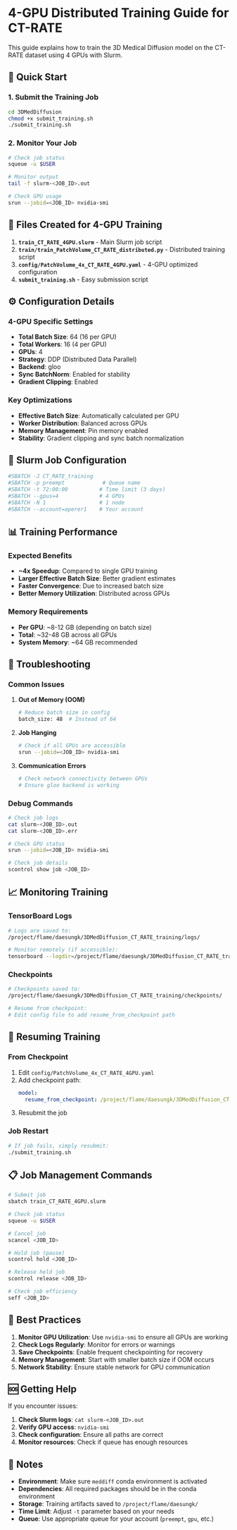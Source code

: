 # 4-GPU Distributed Training Guide for CT-RATE

This guide explains how to train the 3D Medical Diffusion model on the CT-RATE dataset using 4 GPUs with Slurm.

## 🚀 Quick Start

### 1. Submit the Training Job
```bash
cd 3DMedDiffusion
chmod +x submit_training.sh
./submit_training.sh
```

### 2. Monitor Your Job
```bash
# Check job status
squeue -u $USER

# Monitor output
tail -f slurm-<JOB_ID>.out

# Check GPU usage
srun --jobid=<JOB_ID> nvidia-smi
```

## 📁 Files Created for 4-GPU Training

1. **`train_CT_RATE_4GPU.slurm`** - Main Slurm job script
2. **`train/train_PatchVolume_CT_RATE_distributed.py`** - Distributed training script
3. **`config/PatchVolume_4x_CT_RATE_4GPU.yaml`** - 4-GPU optimized configuration
4. **`submit_training.sh`** - Easy submission script

## ⚙️ Configuration Details

### 4-GPU Specific Settings
- **Total Batch Size**: 64 (16 per GPU)
- **Total Workers**: 16 (4 per GPU)
- **GPUs**: 4
- **Strategy**: DDP (Distributed Data Parallel)
- **Backend**: gloo
- **Sync BatchNorm**: Enabled for stability
- **Gradient Clipping**: Enabled

### Key Optimizations
- **Effective Batch Size**: Automatically calculated per GPU
- **Worker Distribution**: Balanced across GPUs
- **Memory Management**: Pin memory enabled
- **Stability**: Gradient clipping and sync batch normalization

## 🔧 Slurm Job Configuration

```bash
#SBATCH -J CT_RATE_training
#SBATCH -p preempt            # Queue name
#SBATCH -t 72:00:00          # Time limit (3 days)
#SBATCH --gpus=4             # 4 GPUs
#SBATCH -N 1                 # 1 node
#SBATCH --account=aperer1    # Your account
```

## 📊 Training Performance

### Expected Benefits
- **~4x Speedup**: Compared to single GPU training
- **Larger Effective Batch Size**: Better gradient estimates
- **Faster Convergence**: Due to increased batch size
- **Better Memory Utilization**: Distributed across GPUs

### Memory Requirements
- **Per GPU**: ~8-12 GB (depending on batch size)
- **Total**: ~32-48 GB across all GPUs
- **System Memory**: ~64 GB recommended

## 🐛 Troubleshooting

### Common Issues

1. **Out of Memory (OOM)**
   ```bash
   # Reduce batch size in config
   batch_size: 48  # Instead of 64
   ```

2. **Job Hanging**
   ```bash
   # Check if all GPUs are accessible
   srun --jobid=<JOB_ID> nvidia-smi
   ```

3. **Communication Errors**
   ```bash
   # Check network connectivity between GPUs
   # Ensure gloo backend is working
   ```

### Debug Commands
```bash
# Check job logs
cat slurm-<JOB_ID>.out
cat slurm-<JOB_ID>.err

# Check GPU status
srun --jobid=<JOB_ID> nvidia-smi

# Check job details
scontrol show job <JOB_ID>
```

## 📈 Monitoring Training

### TensorBoard Logs
```bash
# Logs are saved to:
/project/flame/daesungk/3DMedDiffusion_CT_RATE_training/logs/

# Monitor remotely (if accessible):
tensorboard --logdir=/project/flame/daesungk/3DMedDiffusion_CT_RATE_training/logs/
```

### Checkpoints
```bash
# Checkpoints saved to:
/project/flame/daesungk/3DMedDiffusion_CT_RATE_training/checkpoints/

# Resume from checkpoint:
# Edit config file to add resume_from_checkpoint path
```

## 🔄 Resuming Training

### From Checkpoint
1. Edit `config/PatchVolume_4x_CT_RATE_4GPU.yaml`
2. Add checkpoint path:
   ```yaml
   model:
     resume_from_checkpoint: /project/flame/daesungk/3DMedDiffusion_CT_RATE_training/checkpoints/latest_checkpoint.ckpt
   ```
3. Resubmit the job

### Job Restart
```bash
# If job fails, simply resubmit:
./submit_training.sh
```

## 📋 Job Management Commands

```bash
# Submit job
sbatch train_CT_RATE_4GPU.slurm

# Check job status
squeue -u $USER

# Cancel job
scancel <JOB_ID>

# Hold job (pause)
scontrol hold <JOB_ID>

# Release held job
scontrol release <JOB_ID>

# Check job efficiency
seff <JOB_ID>
```

## 🎯 Best Practices

1. **Monitor GPU Utilization**: Use `nvidia-smi` to ensure all GPUs are working
2. **Check Logs Regularly**: Monitor for errors or warnings
3. **Save Checkpoints**: Enable frequent checkpointing for recovery
4. **Memory Management**: Start with smaller batch size if OOM occurs
5. **Network Stability**: Ensure stable network for GPU communication

## 🆘 Getting Help

If you encounter issues:

1. **Check Slurm logs**: `cat slurm-<JOB_ID>.out`
2. **Verify GPU access**: `nvidia-smi`
3. **Check configuration**: Ensure all paths are correct
4. **Monitor resources**: Check if queue has enough resources

## 📝 Notes

- **Environment**: Make sure `meddiff` conda environment is activated
- **Dependencies**: All required packages should be in the conda environment
- **Storage**: Training artifacts saved to `/project/flame/daesungk/`
- **Time Limit**: Adjust `-t` parameter based on your needs
- **Queue**: Use appropriate queue for your account (`preempt`, `gpu`, etc.)
